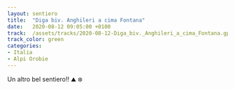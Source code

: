 ```yaml
---
layout: sentiero
title:  "Diga biv. Anghileri a cima Fontana"
date:   2020-08-12 09:05:00 +0100
track:  /assets/tracks/2020-08-12-Diga_biv._Anghileri_a_cima_Fontana.gpx
track_color: green
categories:
- Italia
- Alpi Orobie
---
```


Un altro bel sentiero!! :mountain: :snowflake: